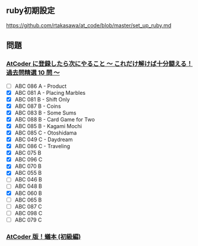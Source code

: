 ## ruby初期設定
https://github.com/rtakasawa/at_code/blob/master/set_up_ruby.md

## 問題
### [AtCoder に登録したら次にやること ～ これだけ解けば十分闘える！過去問精選 10 問 ～](https://qiita.com/drken/items/fd4e5e3630d0f5859067)
- [ ] ABC 086 A - Product
- [x] ABC 081 A - Placing Marbles
- [x] ABC 081 B - Shift Only
- [x] ABC 087 B - Coins
- [x] ABC 083 B - Some Sums
- [x] ABC 088 B - Card Game for Two
- [x] ABC 085 B - Kagami Mochi
- [x] ABC 085 C - Otoshidama
- [x] ABC 049 C - Daydream
- [x] ABC 086 C - Traveling
- [x] ABC 075 B
- [x] ABC 096 C
- [x] ABC 070 B
- [x] ABC 055 B
- [ ] ABC 046 B
- [ ] ABC 048 B
- [x] ABC 060 B
- [ ] ABC 065 B
- [ ] ABC 087 C
- [ ] ABC 098 C 
- [ ] ABC 079 C

### [AtCoder 版！蟻本 (初級編)](https://qiita.com/drken/items/e77685614f3c6bf86f44)

